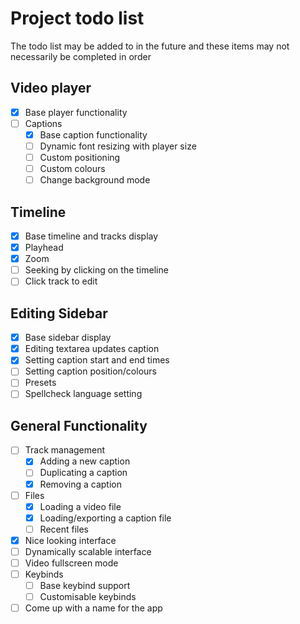 # Project todo list

The todo list may be added to in the future and these items may not necessarily be completed in order

## Video player
- [x] Base player functionality
- [ ] Captions
  - [x] Base caption functionality
  - [ ] Dynamic font resizing with player size
  - [ ] Custom positioning
  - [ ] Custom colours
  - [ ] Change background mode

## Timeline
- [x] Base timeline and tracks display
- [x] Playhead
- [x] Zoom
- [ ] Seeking by clicking on the timeline
- [ ] Click track to edit

## Editing Sidebar
- [x] Base sidebar display
- [x] Editing textarea updates caption
- [x] Setting caption start and end times
- [ ] Setting caption position/colours
- [ ] Presets
- [ ] Spellcheck language setting

## General Functionality
- [ ] Track management
  - [x] Adding a new caption
  - [ ] Duplicating a caption
  - [x] Removing a caption
- [ ] Files
  - [x] Loading a video file
  - [x] Loading/exporting a caption file
  - [ ] Recent files
- [x] Nice looking interface
- [ ] Dynamically scalable interface
- [ ] Video fullscreen mode
- [ ] Keybinds
  - [ ] Base keybind support
  - [ ] Customisable keybinds
- [ ] Come up with a name for the app